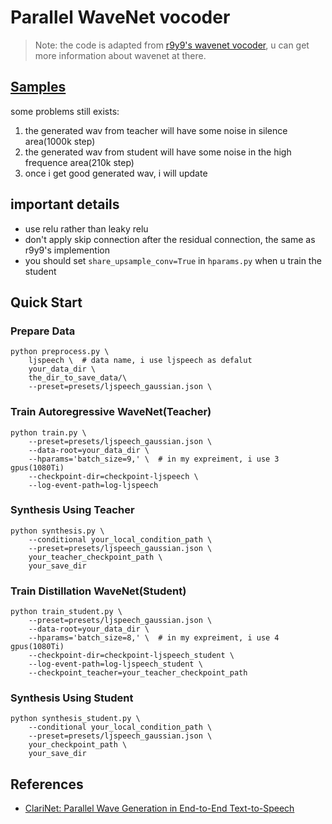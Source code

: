 # Parallel WaveNet vocoder

> Note: the code is adapted from [r9y9's wavenet vocoder](https://github.com/r9y9/wavenet_vocoder), u can get more information about wavenet at there.

## [Samples](https://soundcloud.com/dpm1b9vjiaap/sets/paralle-wavenet-samples)
some problems still exists:
1. the generated wav from teacher will have some noise in silence area(1000k step)
2. the generated wav from student will have some noise in the high frequence area(210k step)
3. once i get good generated wav, i will update

## important details
- use relu rather than leaky relu
- don't apply skip connection after the residual connection, the same as r9y9's implemention
- you should set `share_upsample_conv=True` in `hparams.py` when u train the student


## Quick Start

### Prepare Data
```
python preprocess.py \
    ljspeech \  # data name, i use ljspeech as defalut
    your_data_dir \
    the_dir_to_save_data/\
    --preset=presets/ljspeech_gaussian.json \
```

### Train Autoregressive WaveNet(Teacher)
```
python train.py \
    --preset=presets/ljspeech_gaussian.json \
    --data-root=your_data_dir \
    --hparams='batch_size=9,' \  # in my expreiment, i use 3 gpus(1080Ti)
    --checkpoint-dir=checkpoint-ljspeech \
    --log-event-path=log-ljspeech
```

### Synthesis Using Teacher
```
python synthesis.py \
    --conditional your_local_condition_path \
    --preset=presets/ljspeech_gaussian.json \
    your_teacher_checkpoint_path \
    your_save_dir
```

### Train Distillation WaveNet(Student)
```
python train_student.py \
    --preset=presets/ljspeech_gaussian.json \
    --data-root=your_data_dir \
    --hparams='batch_size=8,' \  # in my expreiment, i use 4 gpus(1080Ti)
    --checkpoint-dir=checkpoint-ljspeech_student \
    --log-event-path=log-ljspeech_student \
    --checkpoint_teacher=your_teacher_checkpoint_path
```

### Synthesis Using Student
```
python synthesis_student.py \
    --conditional your_local_condition_path \
    --preset=presets/ljspeech_gaussian.json \
    your_checkpoint_path \
    your_save_dir
```

## References
+ [ClariNet: Parallel Wave Generation in End-to-End Text-to-Speech](http://export.arxiv.org/pdf/1807.07281)

